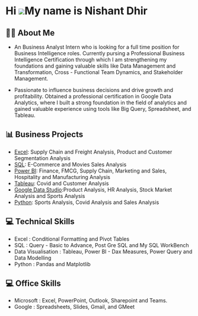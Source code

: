 Hi ![](https://user-images.githubusercontent.com/18350557/176309783-0785949b-9127-417c-8b55-ab5a4333674e.gif)My name is Nishant Dhir
===================================================================================================================================

## ✍🏻 About Me 

- An Business Analyst Intern who is looking for a full time position for Business Intelligence roles. Currently pursing a Professional Business Intelligence Certification through which I am strengthening my foundations and gaining valuable skills like Data Management and Transformation, Cross - Functional Team Dynamics, and Stakeholder Management.

- Passionate to influence business decisions and drive growth and profitability. Obtained a professional certification in Google Data Analytics, where I built a strong foundation in the field of analytics and gained valuable experience using tools like Big Query, Spreadsheet, and Tableau.

## 📊 Business Projects

- [Excel]([https://github.com/NishantDhir/Excel-Projects]): Supply Chain and Freight Analysis, Product and Customer Segmentation Analysis
- [SQL]([https://github.com/NishantDhir/SQL-Projects]): E-Commerce and Movies Sales Analysis
- [Power BI]([https://github.com/NishantDhir/Power-BI-Projects]): Finance, FMCG, Supply Chain, Marketing and Sales, Hospitality and Manufacturing Analysis
- [Tableau]([https://github.com/NishantDhir/Tablaeu-Projects]): Covid and Customer Analysis
- [Google Data Studio]([https://github.com/NishantDhir/Google-Data-Studio-Projects]):Product Analysis, HR Analysis, Stock Market Analysis and Sports Analysis
- [Python]([https://github.com/NishantDhir/Python-Projects]): Sports Analysis, Covid Analysis and Sales Analysis


## 💻 Technical Skills 

- Excel : Conditional Formatting and Pivot Tables
- SQL : Query - Basic to Advance, Post Gre SQL and My SQL WorkBench
- Data Visualisation : Tableau, Power BI - Dax Measures, Power Query and Data Modelling
- Python : Pandas and  Matplotlib 

## 💻 Office Skills 

- Microsoft : Excel, PowerPoint, Outlook, Sharepoint and Teams.
- Google : Spreadsheets, Slides, Gmail, and GMeet
